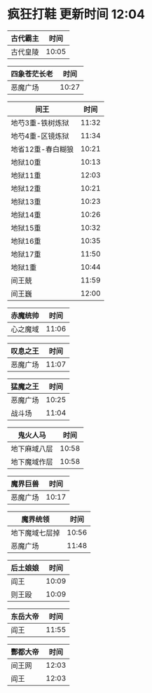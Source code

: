 # 疯狂打鞋 更新时间 12:04

| 古代霸主   | 时间    |
|--------|-------|
| 古代皇陵 | 10:05 |

| 四象苍茫长老   | 时间    |
|--------|-------|
| 恶魔广场 | 10:27 |

| 间王   | 时间    |
|--------|-------|
| 地芍3重-铁树炼狱 | 11:32 |
| 地芍4重-区镜炼狱 | 11:34 |
| 地省12重-春白糊狼 | 10:21 |
| 地狱10重 | 10:13 |
| 地狱11重 | 12:03 |
| 地狱12重 | 10:21 |
| 地狱13重 | 10:23 |
| 地狱14重 | 10:26 |
| 地狱15重 | 10:32 |
| 地狱16重 | 10:35 |
| 地狱17重 | 11:50 |
| 地狱1重 | 10:44 |
| 间王兢 | 11:59 |
| 间王巍 | 12:00 |

| 赤魔统帅   | 时间    |
|--------|-------|
| 心之魔域 | 11:06 |

| 叹息之王   | 时间    |
|--------|-------|
| 恶魔广场 | 11:07 |

| 猛魔之王   | 时间    |
|--------|-------|
| 恶魔广场 | 10:25 |
| 战斗场 | 11:04 |

| 鬼火人马   | 时间    |
|--------|-------|
| 地下麻域八层 | 10:58 |
| 地下魔域作层 | 10:58 |

| 魔界巨兽   | 时间    |
|--------|-------|
| 恶魔广场 | 10:17 |

| 魔界统领   | 时间    |
|--------|-------|
| 地下魔域七层掉 | 10:56 |
| 恶魔广场 | 11:48 |

| 后土娘娘   | 时间    |
|--------|-------|
| 阎王 | 10:09 |
| 则王殴 | 10:09 |

| 东岳大帝   | 时间    |
|--------|-------|
| 阎王 | 11:55 |

| 酆都大帝   | 时间    |
|--------|-------|
| 间王网 | 12:03 |
| 阎王 | 12:03 |
